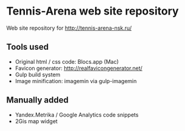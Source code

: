 # Tennis-Arena web site repository

Web site repository for http://tennis-arena-nsk.ru/

## Tools used

* Original html / css code: Blocs.app (Mac)
* Favicon generator: http://realfavicongenerator.net/
* Gulp build system
* Image minification: imagemin via gulp-imagemin

## Manually added

* Yandex.Metrika / Google Analytics code snippets
* 2Gis map widget
